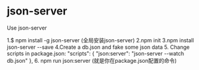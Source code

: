 # json-server

Use json-server

1.$ npm install -g json-server (全局安装json-server)
2.npm init
3.npm install json-server --save 
4.Create a db.json and fake some json data
5. Change scripts in package.json:
	"scripts": {
   "json:server": "json-server --watch db.json"
 },
6. npm run json:server   (就是你在package.json配置的命令)
